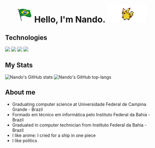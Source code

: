 <h1 align="center"> <img height="50" src="https://github.com/GALSANTA/GALSANTA/blob/main/brasil.gif"/>  Hello, I'm  Nando. <img height="60" src="https://github.com/GALSANTA/GALSANTA/blob/main/pikachu2.gif"/> </h1> 

## Technologies
<code><img width="10%" src="https://www.vectorlogo.zone/logos/java/java-ar21.svg"></code>
<code><img width="10%" src="https://www.vectorlogo.zone/logos/git-scm/git-scm-ar21.svg"></code>
<code><img width="10%" src="https://www.vectorlogo.zone/logos/php/php-ar21.svg"></code>
<code><img width="10%" src="https://www.vectorlogo.zone/logos/nodejs/nodejs-ar21.svg"></code>

## My Stats

![Nando's GitHub stats](https://github-readme-stats.vercel.app/api?username=GALSANTA&show_icons=true&theme=radical)
![Nando's GitHub top-langs](https://github-readme-stats.vercel.app/api/top-langs/?username=GALSANTA&layout=compact&theme=radical)


## About me

* Graduating computer science at Universidade Federal de Campina Grande - Brazil
* Formado em técnico em informática pelo Instituto Federal da Bahia - Brazil
* Graduated in computer technician from Instituto Federal da Bahia - Brazil
* I like anime: I cried for a ship in one piece
* I like politics



